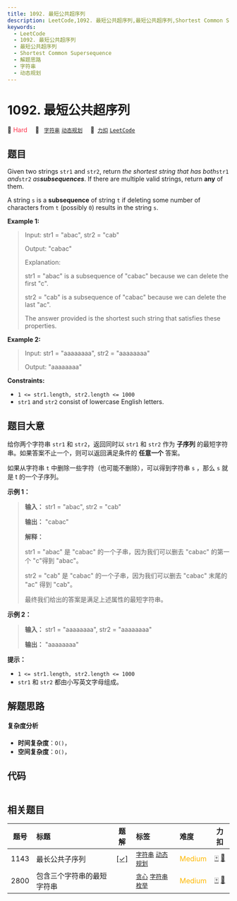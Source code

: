 ```yaml
---
title: 1092. 最短公共超序列
description: LeetCode,1092. 最短公共超序列,最短公共超序列,Shortest Common Supersequence,解题思路,字符串,动态规划
keywords:
  - LeetCode
  - 1092. 最短公共超序列
  - 最短公共超序列
  - Shortest Common Supersequence
  - 解题思路
  - 字符串
  - 动态规划
---
```


# 1092. 最短公共超序列

🔴 <font color=#ff334b>Hard</font>&emsp; 🔖&ensp; [`字符串`](/tag/string.md) [`动态规划`](/tag/dynamic-programming.md)&emsp; 🔗&ensp;[`力扣`](https://leetcode.cn/problems/shortest-common-supersequence) [`LeetCode`](https://leetcode.com/problems/shortest-common-supersequence)

## 题目

Given two strings `str1` and `str2`, return _the shortest string that has
both_`str1` _and_`str2` _as**subsequences**_. If there are multiple valid
strings, return **any** of them.

A string `s` is a **subsequence** of string `t` if deleting some number of
characters from `t` (possibly `0`) results in the string `s`.



**Example 1:**

> Input: str1 = "abac", str2 = "cab"
> 
> Output: "cabac"
> 
> Explanation: 
> 
> str1 = "abac" is a subsequence of "cabac" because we can delete the first "c".
> 
> str2 = "cab" is a subsequence of "cabac" because we can delete the last "ac".
> 
> The answer provided is the shortest such string that satisfies these properties.

**Example 2:**

> Input: str1 = "aaaaaaaa", str2 = "aaaaaaaa"
> 
> Output: "aaaaaaaa"

**Constraints:**

  * `1 <= str1.length, str2.length <= 1000`
  * `str1` and `str2` consist of lowercase English letters.


## 题目大意

给你两个字符串 `str1` 和 `str2`，返回同时以 `str1` 和 `str2` 作为 **子序列**
的最短字符串。如果答案不止一个，则可以返回满足条件的 **任意一个** 答案。

如果从字符串 `t` 中删除一些字符（也可能不删除），可以得到字符串 `s` ，那么 `s` 就是 t 的一个子序列。



**示例 1：**

> 
> 
> 
> 
> 
> **输入：** str1 = "abac", str2 = "cab"
> 
> **输出：** "cabac"
> 
> **解释：**
> 
> str1 = "abac" 是 "cabac" 的一个子串，因为我们可以删去 "cabac" 的第一个 "c"得到 "abac"。 
> 
> str2 = "cab" 是 "cabac" 的一个子串，因为我们可以删去 "cabac" 末尾的 "ac" 得到 "cab"。
> 
> 最终我们给出的答案是满足上述属性的最短字符串。
> 
> 

**示例 2：**

> 
> 
> 
> 
> 
> **输入：** str1 = "aaaaaaaa", str2 = "aaaaaaaa"
> 
> **输出：** "aaaaaaaa"
> 
> 



**提示：**

  * `1 <= str1.length, str2.length <= 1000`
  * `str1` 和 `str2` 都由小写英文字母组成。


## 解题思路

#### 复杂度分析

- **时间复杂度**：`O()`，
- **空间复杂度**：`O()`，

## 代码

```javascript

```

## 相关题目

<!-- prettier-ignore -->
| 题号 | 标题 | 题解 | 标签 | 难度 | 力扣 |
| :------: | :------ | :------: | :------ | :------ | :------: |
| 1143 | 最长公共子序列 | [[✓]](/problem/1143.md) |  [`字符串`](/tag/string.md) [`动态规划`](/tag/dynamic-programming.md) | <font color=#ffb800>Medium</font> | [🀄️](https://leetcode.cn/problems/longest-common-subsequence) [🔗](https://leetcode.com/problems/longest-common-subsequence) |
| 2800 | 包含三个字符串的最短字符串 |  |  [`贪心`](/tag/greedy.md) [`字符串`](/tag/string.md) [`枚举`](/tag/enumeration.md) | <font color=#ffb800>Medium</font> | [🀄️](https://leetcode.cn/problems/shortest-string-that-contains-three-strings) [🔗](https://leetcode.com/problems/shortest-string-that-contains-three-strings) |